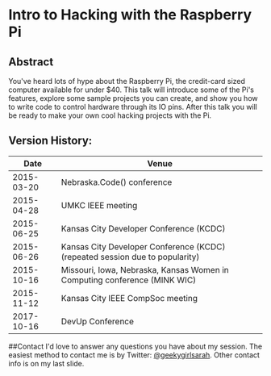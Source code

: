 # Intro to Hacking with the Raspberry Pi

## Abstract
You've heard lots of hype about the Raspberry Pi, the credit-card sized computer available for under $40. This talk will introduce some of the Pi's features, explore some sample projects you can create, and show you how to write code to control hardware through its IO pins. After this talk you will be ready to make your own cool hacking projects with the Pi.

## Version History:
Date | Venue
---- | -----
2015-03-20 | Nebraska.Code() conference
2015-04-28 | UMKC IEEE meeting
2015-06-25 | Kansas City Developer Conference (KCDC)
2015-06-26 | Kansas City Developer Conference (KCDC) (repeated session due to popularity)
2015-10-16 | Missouri, Iowa, Nebraska, Kansas Women in Computing conference (MINK WIC)
2015-11-12 | Kansas City IEEE CompSoc meeting 
2017-10-16 | DevUp Conference

##Contact
I'd love to answer any questions you have about my session. The easiest method to contact me is by Twitter: [@geekygirlsarah](https://www.twitter.com/geekygirlsarah). Other contact info is on my last slide.